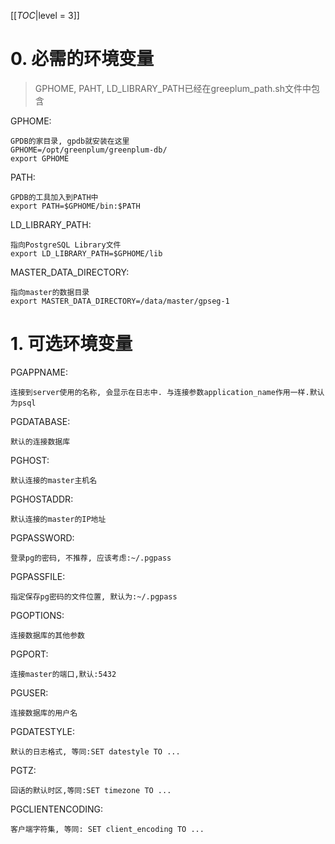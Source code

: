 <!-- --- title: gpdb中的环境变量-->

[[_TOC_|level = 3]]

# 0. 必需的环境变量

> GPHOME, PAHT, LD_LIBRARY_PATH已经在greeplum_path.sh文件中包含

GPHOME:

    GPDB的家目录, gpdb就安装在这里
    GPHOME=/opt/greenplum/greenplum-db/
    export GPHOME
    
PATH:

    GPDB的工具加入到PATH中
    export PATH=$GPHOME/bin:$PATH

LD_LIBRARY_PATH:

    指向PostgreSQL Library文件
    export LD_LIBRARY_PATH=$GPHOME/lib
    
MASTER_DATA_DIRECTORY:

    指向master的数据目录
    export MASTER_DATA_DIRECTORY=/data/master/gpseg-1
    
# 1. 可选环境变量

PGAPPNAME:

    连接到server使用的名称, 会显示在日志中. 与连接参数application_name作用一样.默认为psql
    
PGDATABASE:

    默认的连接数据库
    
PGHOST:

    默认连接的master主机名
    
PGHOSTADDR:

    默认连接的master的IP地址
    
PGPASSWORD:

    登录pg的密码, 不推荐, 应该考虑:~/.pgpass
    
PGPASSFILE:

    指定保存pg密码的文件位置, 默认为:~/.pgpass
    
PGOPTIONS:

    连接数据库的其他参数
    
PGPORT:

    连接master的端口,默认:5432
    
PGUSER:

    连接数据库的用户名
    
PGDATESTYLE:

    默认的日志格式, 等同:SET datestyle TO ...
    
PGTZ:

    回话的默认时区,等同:SET timezone TO ...
    
PGCLIENTENCODING:

    客户端字符集, 等同: SET client_encoding TO ...
